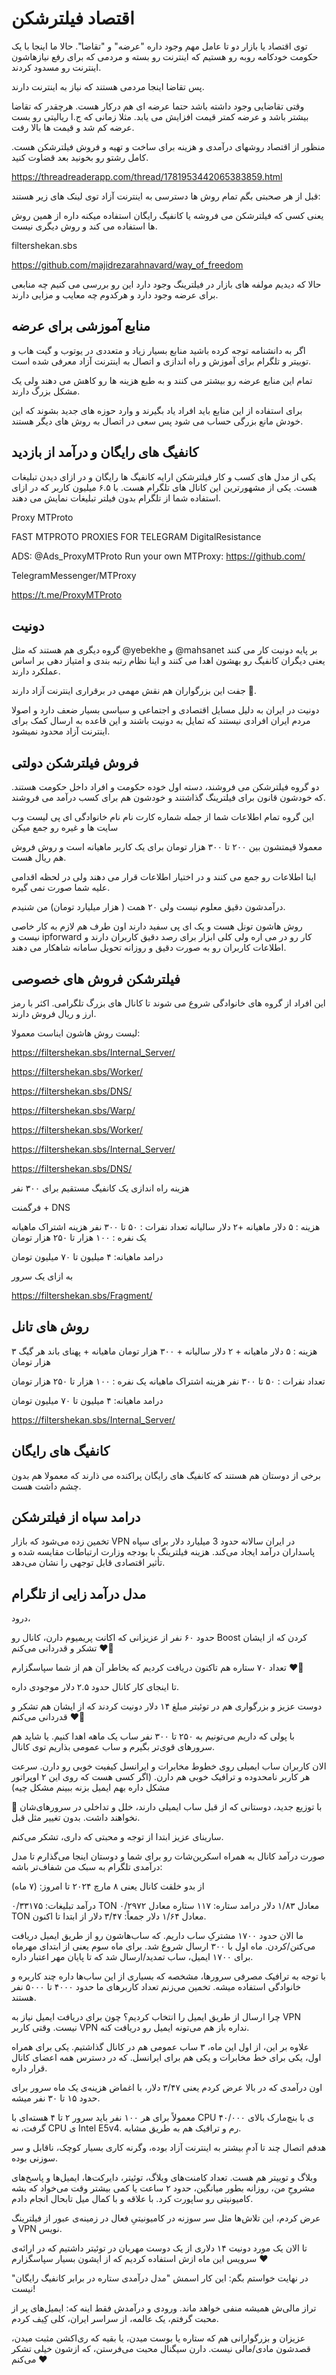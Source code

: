 # اقتصاد فیلترشکن


توی اقتصاد یا بازار دو تا عامل مهم وجود داره "عرضه" و "تقاضا".
حالا ما اینجا با یک حکومت خودکامه روبه رو هستیم که اینترنت رو بسته و مردمی که برای رفع نیازهاشون اینترنت رو مسدود کردند.

پس تقاضا اینجا مردمی هستند که نیاز به اینترنت دارند.


وقتی تقاضایی وجود داشته باشد حتما عرضه ای هم درکار هست. هرچقدر که تقاضا بیشتر باشد و عرضه کمتر قیمت افزایش می یابد. مثلا زمانی که ج.ا ریالیتی رو بست عرضه کم شد و قیمت ها بالا رفت.


منظور از اقتصاد روشهای درآمدی و هزینه برای ساخت و تهیه و فروش فیلترشکن هست. کامل رشتو رو بخونید بعد قضاوت کنید.

https://threadreaderapp.com/thread/1781953442065383859.html


قبل از هر صحبتی بگم تمام روش ها دسترسی به اینترنت آزاد توی لینک های زیر هستند:


یعنی کسی که فیلترشکن می فروشه یا کانفیگ رایگان استفاده میکنه داره از همین روش ها استفاده می کند و روش دیگری نیست.

filtershekan.sbs

https://github.com/majidrezarahnavard/way_of_freedom

  حالا که دیدیم مولفه های بازار در فیلترینگ وجود دارد این رو بررسی می کنیم چه منابعی برای عرضه وجود دارد و هرکدوم چه معایب و مزایی دارند. 
## منابع آموزشی برای عرضه

اگر به دانشنامه توجه کرده باشید منابع بسیار زیاد و متعددی در یوتوب و گیت هاب و توییتر و تلگرام برای آموزش و راه اندازی و اتصال به اینترنت آزاد معرفی شده است.

تمام این منابع عرضه رو بیشتر می کنند و به طبع هزینه ها رو کاهش می دهند ولی یک مشکل بزرگ دارند. 

برای استفاده از این منابع باید افراد یاد بگیرند و وارد حوزه های جدید بشوند که این خودش مانع بزرگی حساب می شود پس سعی در اتصال به روش های دیگر هستند. 

## کانفیگ های رایگان و درآمد از بازدید

یکی از مدل های کسب و کار  فیلترشکن ارایه کانفیگ ها رایگان و در ازای دیدن تبلیغات هست. یکی از مشهورترین این کانال های تلگرام هست. با ۶.۵ میلیون کاربر که در ازای استفاده شما از تلگرام بدون فیلتر تبلیغات نمایش می دهند.


Proxy MTProto

FAST MTPROTO PROXIES FOR TELEGRAM  DigitalResistance 

ADS: @Ads_ProxyMTProto Run your own MTProxy: https://github.com/

TelegramMessenger/MTProxy

https://t.me/ProxyMTProto

## دونیت

گروه دیگری هم هستند که مثل @yebekhe و @mahsanet بر پایه دونیت کار می کنند یعنی دیگران کانفیگ رو بهشون اهدا می کنند و اینا نظام رتبه بندی و امتیاز دهی بر اساس عملکرد دارند.

جفت این بزرگواران هم نقش مهمی در برقراری اینترنت آزاد دارند 🙏. 

دونیت در ایران به دلیل مسایل اقتصادی و اجتماعی و سیاسی بسیار ضعف دارد و اصولا مردم ایران افرادی نیستند که تمایل به دونیت باشند و این قاعده به ارسال کمک برای اینترنت آزاد محدود نمیشود. 
## فروش فیلترشکن دولتی

دو گروه فیلترشکن می فروشند، دسته اول خوده حکومت و افراد داخل حکومت هستند. که خودشون قانون برای فیلترینگ گذاشتند و خودشون هم برای کسب درآمد می فروشند.

این گروه تمام اطلاعات شما از جمله شماره کارت نام نام خانوادگی ای پی لیست وب سایت ها و غیره رو جمع میکن 


معمولا قیمتشون بین ۲۰۰ تا ۳۰۰ هزار تومان برای یک کاربر ماهیانه است و روش فروش هم ریال هست.

اینا اطلاعات رو جمع می کنند و در اختیار اطلاعات قرار می دهند ولی در لحظه اقدامی علیه شما صورت نمی گیره.

درآمدشون دقیق معلوم نیست ولی ۲۰ همت ( هزار میلیارد تومان) من شنیدم. 

روش هاشون تونل هست و یک ای پی سفید دارند اون طرف هم لازم به کار خاصی نیست و ipforward کار رو در می اره ولی کلی ابزار برای رصد دقیق کاربران دارند و اطلاعات کاربران رو به صورت دقیق و روزانه تحویل سامانه شاهکار می دهند. 
## فیلترشکن فروش های خصوصی

این افراد از گروه های خانوادگی شروع می شوند تا کانال های بزرگ تلگرامی. اکثر با رمز ارز و ریال فروش دارند.

لیست روش هاشون ایناست معمولا:


https://filtershekan.sbs/Internal_Server/

https://filtershekan.sbs/Worker/

https://filtershekan.sbs/DNS/

https://filtershekan.sbs/Warp/

https://filtershekan.sbs/Worker/

https://filtershekan.sbs/Internal_Server/

https://filtershekan.sbs/DNS/


هزینه راه اندازی یک کانفیگ مستقیم برای ۳۰۰ نفر

فرگمنت + DNS


هزینه : ۵ دلار ماهیانه +‌۲ دلار سالیانه
تعداد نفرات : ۵۰ تا ۳۰۰ نفر
هزینه اشتراک ماهیانه یک نفره : ۱۰۰ هزار تا ۲۵۰ هزار تومان

درامد ماهیانه: ۴ میلیون تا ۷۰ میلیون تومان

به ازای یک سرور

https://filtershekan.sbs/Fragment/

## روش های تانل


هزینه : ۵ دلار ماهیانه + ۲ دلار سالیانه +‌ ۳۰۰ هزار تومان ماهیانه + پهنای باند هر گیگ ۳ هزار تومان

تعداد نفرات : ۵۰ تا ۳۰۰ نفر
هزینه اشتراک ماهیانه یک نفره : ۱۰۰ هزار تا ۲۵۰ هزار تومان

درامد ماهیانه: ۴ میلیون تا ۷۰ میلیون تومان

https://filtershekan.sbs/Internal_Server/
## کانفیگ های رایگان

برخی از دوستان هم هستند که کانفیگ های رایگان پراکنده می ذارند که معمولا هم بدون چشم داشت هست. 

## درامد سپاه از فیلترشکن

تخمین زده می‌شود که بازار VPN در ایران سالانه حدود 3 میلیارد دلار برای سپاه پاسداران درآمد ایجاد می‌کند.
هزینه فیلترینگ با بودجه وزارت ارتباطات مقایسه شده و تأثیر اقتصادی قابل توجهی را نشان می‌دهد.



## مدل درآمد زایی از تلگرام


درود،

حدود ۶۰ نفر از عزیزانی که اکانت پریمیوم دارن، کانال رو Boost کردن که از ایشان تشکر و قدردانی می‌کنم ❤️🌹

تعداد ۷۰ ستاره هم تاکنون دریافت کردیم که بخاطر آن هم از شما سپاسگزارم ❤️🌹

تا اینجای کار کانال حدود ۲.۵ دلار موجودی داره.

دوست عزیز و بزرگواری هم در توئیتر مبلغ ۱۴ دلار دونیت کردند که از ایشان هم تشکر و قدردانی می‌کنم ❤️🌹

با پولی که داریم می‌تونیم به ۲۵۰ تا ۳۰۰ نفر ساب یک ماهه اهدا کنیم.
یا شاید هم سرورهای قوی‌تر بگیرم و ساب عمومی بذاریم توی کانال.

الان کاربران ساب ایمیلی روی خطوط مخابرات و ایرانسل کیفیت خوبی رو دارن. سرعت هر کاربر نامحدوده و ترافیک خوبی هم دارن.
(اگر کسی هست که روی این ۲ اوپراتور مشکل داره بهم ایمیل بزنه ببینم مشکل چیه)

📌 با توزیع جدید، دوستانی که از قبل ساب ایمیلی دارند، خلل و تداخلی در سرورهای‌شان نخواهند داشت. بدون تغییر مثل قبل.



سارینای عزیز
ابتدا از توجه و محبتی که داری، تشکر می‌کنم.

صورت درآمد کانال به همراه اسکرین‌شات رو برای شما و دوستان اینجا می‌گذارم تا مدل درآمدی تلگرام به سبک من شفاف‌تر باشه:

از بدو خلقت کانال یعنی ۸ مارچ ۲۰۲۴ تا امروز: (۷ ماه)

درآمد تبلیغات: ۰/۳۳۱۷۵ TON معادل ۱/۸۳ دلار
درامد ستاره: ۱۱۷ ستاره معادل ۰/۲۹۷۲ TON معادل ۱/۶۴ دلار
جمعاً: ۳/۴۷ دلار از ابتدا تا اکنون.

ما الان حدود ۱۷۰۰ مشترکِ ساب داریم. که ساب‌هاشون رو از طریق ایمیل دریافت می‌کنن/کردن.
ماه اول با ۳۰۰ ارسال شروع شد. برای ماه سوم یعنی از ابتدای مهرماه برای ۱۷۰۰ ایمیل، ساب تمدید/ارسال شد که تا پایان مهر اعتبار داره.

با توجه به ترافیک مصرفی سرورها، مشخصه که بسیاری از این ساب‌ها داره چند کاربره و خانوادگی استفاده میشه. تخمین می‌زنم تعداد کاربرهای ما حدود ۴۰۰۰ تا ۵۰۰۰ نفر هستند.

چرا ارسال از طریق ایمیل را انتخاب کردیم؟
چون برای دریافت ایمیل نیاز به VPN نیست. وقتی کاربر VPN نداره باز هم می‌تونه ایمیل رو دریافت کنه.

علاوه بر این، از اول این ماه، ۳ ساب عمومی هم در کانال گذاشتیم. یکی برای همراه اول، یکی برای خط مخابرات و یکی هم برای ایرانسل. که در دسترس همه اعضای کانال قرار داره.

اون درآمدی که در بالا عرض کردم یعنی ۳/۴۷ دلار، با اغماض هزینه‌ی یک ماه سرور برای حدود ۱۵ تا ۳۰ نفر میشه.

معمولاً برای هر ۱۰۰ نفر باید سرور ۲ تا ۴ هسته‌ای با CPU ی با بنچ‌مارک بالای ۴۰/۰۰۰ گرفت، نه CPU ی Intel E5v4. رم و ترافیک هم به طریق مشابه.

هدفم اتصال چند تا آدمِ بیشتر به اینترنت آزاد بوده، وگرنه کاری بسیار کوچک، ناقابل و سر سوزنی بوده.

وبلاگ و توییتر هم هست. تعداد کامنت‌های وبلاگ، توئیتر، دایرکت‌ها، ایمیل‌ها و پاسخ‌های مشروحِ من، روزانه بطور میانگین، حدود ۲ ساعت یا کمی بیشتر وقت می‌خواد که بشه کامیونیتی رو ساپورت کرد. با علاقه و با کمال میل تابحال انجام دادم.

عرض کردم، این تلاش‌ها مثل سر سوزنه در کامیونیتیِ فعال در زمینه‌ی عبور از فیلترینگ و VPN نویس.

تا الان یک مورد دونیت ۱۴ دلاری از یک دوست مهربان در توئیتر داشتیم که در ارائه‌ی سرویس این ماه ازش استفاده کردیم که از ایشون بسیار سپاسگزارم ❤

در نهایت خواستم بگم:
این کار اسمش "مدل درآمدی ستاره در برابر کانفیگ رایگان" نیست!

تراز مالی‌ش همیشه منفی خواهد ماند.
ورودی و درآمدش فقط اینه که:
ایمیل‌های پر از محبت گرفتم، یک عالمه، از سراسر ایران، کلی کِیف‌ کردم.

عزیزان و بزرگوارانی هم که ستاره یا بوست میدن، یا بقیه که ری‌اکشن مثبت میدن، قصدشون مادی/مالی نیست. دارن سیگنال محبت می‌فرستن، که ازشون خیلی تشکر می‌کنم ❤
